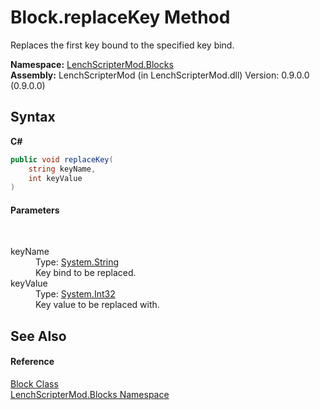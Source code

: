 # Block.replaceKey Method 
 

Replaces the first key bound to the specified key bind.

**Namespace:**&nbsp;<a href="bfe8ba5f-eaee-19fd-8765-cab2e3e19e25">LenchScripterMod.Blocks</a><br />**Assembly:**&nbsp;LenchScripterMod (in LenchScripterMod.dll) Version: 0.9.0.0 (0.9.0.0)

## Syntax

**C#**<br />
``` C#
public void replaceKey(
	string keyName,
	int keyValue
)
```


#### Parameters
&nbsp;<dl><dt>keyName</dt><dd>Type: <a href="http://msdn2.microsoft.com/en-us/library/s1wwdcbf" target="_blank">System.String</a><br />Key bind to be replaced.</dd><dt>keyValue</dt><dd>Type: <a href="http://msdn2.microsoft.com/en-us/library/td2s409d" target="_blank">System.Int32</a><br />Key value to be replaced with.</dd></dl>

## See Also


#### Reference
<a href="aac00e9a-37c0-2757-6409-8a72ddf80aff">Block Class</a><br /><a href="bfe8ba5f-eaee-19fd-8765-cab2e3e19e25">LenchScripterMod.Blocks Namespace</a><br />